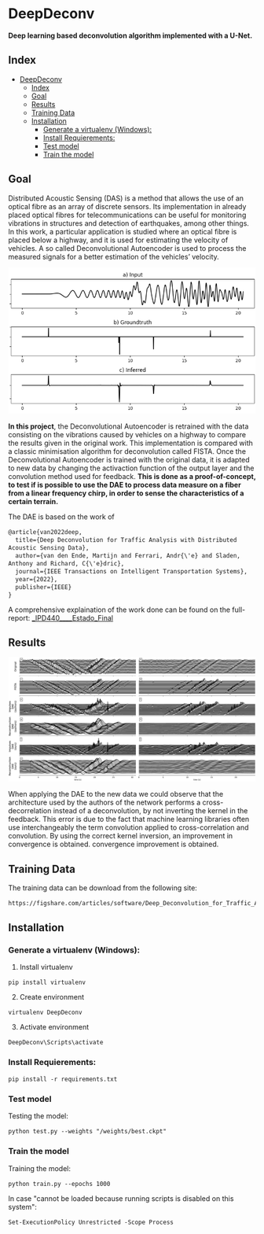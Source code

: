 # DeepDeconv

**Deep learning based deconvolution algorithm implemented with a U-Net.**

## Index

- [DeepDeconv](#deepdeconv)
  - [Index](#index)
  - [Goal](#goal)
  - [Results](#results)
  - [Training Data](#training-data)
  - [Installation](#installation)
    - [Generate a virtualenv (Windows):](#generate-a-virtualenv-windows)
    - [Install Requierements:](#install-requierements)
    - [Test model](#test-model)
    - [Train the model](#train-the-model)

## Goal

Distributed Acoustic Sensing (DAS) is a method that allows the use of an optical fibre as an array of discrete sensors. Its implementation in already placed optical fibres for telecommunications can be useful for monitoring vibrations in structures and detection of earthquakes, among other things. In this work, a particular application is studied where an optical fibre is placed below a highway, and it is used for estimating the velocity of vehicles. A so called Deconvolutional Autoencoder is used to process the measured signals for a better estimation of the vehicles’ velocity. 

![example](Figuras/groundtruth.png)

**In this project**, the Deconvolutional Autoencoder is retrained with the data consisting on the vibrations caused by vehicles on a highway to compare the results given in the original work. This implementation is compared with a classic minimisation algorithm for deconvolution called FISTA. Once the Deconvolutional Autoencoder is trained with the original data, it is adapted to new data by changing the activaction function of the output layer and the convolution method used for feedback. **This is done as a proof-of-concept, to test if is possible to use the DAE to process data measure on a fiber from a linear frequency chirp, in order to sense the characteristics of a certain terrain.**

The DAE is based on the work of
```
@article{van2022deep,
  title={Deep Deconvolution for Traffic Analysis with Distributed Acoustic Sensing Data},
  author={van den Ende, Martijn and Ferrari, Andr{\'e} and Sladen, Anthony and Richard, C{\'e}dric},
  journal={IEEE Transactions on Intelligent Transportation Systems},
  year={2022},
  publisher={IEEE}
}
```

A comprehensive explaination of the work done can be found on the full-report: [_IPD440____Estado_Final](_IPD440____Estado_Final.pdf)

## Results
![results](Figuras/Figura1.png)

When applying the DAE to the new data we could observe that the architecture used by the authors of the network performs a cross-decorrelation instead of a deconvolution, by not inverting the kernel in the feedback. This error is due to the fact that machine learning libraries often use interchangeably the term convolution applied to cross-correlation and convolution. By using the correct kernel inversion, an improvement in convergence is obtained. convergence improvement is obtained.


## Training Data

The training data can be download from the following site:
```
https://figshare.com/articles/software/Deep_Deconvolution_for_Traffic_Analysis_with_Distributed_Acoustic_Sensing_Data/16653163
```

## Installation 

### Generate a virtualenv (Windows):

1. Install virtualenv
```
pip install virtualenv
```

2. Create environment
```
virtualenv DeepDeconv
```
3. Activate environment
```
DeepDeconv\Scripts\activate
```

### Install Requierements: 

```
pip install -r requirements.txt
```

### Test model 

Testing the model:

```
python test.py --weights "/weights/best.ckpt"
```

### Train the model 
Training the model:
```
python train.py --epochs 1000
```

In case "cannot be loaded because running scripts is disabled on this system":
```
Set-ExecutionPolicy Unrestricted -Scope Process
```